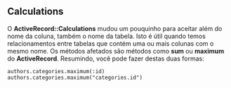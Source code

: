 ## Calculations 

O **ActiveRecord::Calculations** mudou um pouquinho para aceitar além do nome da coluna, também o nome da tabela. Isto é útil quando temos relacionamentos entre tabelas que contém uma ou mais colunas com o mesmo nome. Os métodos afetados são métodos como **sum** ou **maximum** do **ActiveRecord**. Resumindo, você pode fazer destas duas formas:

	authors.categories.maximum(:id)
	authors.categories.maximum("categories.id")
